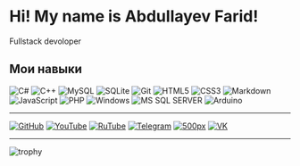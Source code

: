 # Hi! My name is Abdullayev Farid!

Fullstack devoloper
 

## Мои навыки 
![C#](https://img.shields.io/badge/c%23-%23239120.svg?style=for-the-badge&logo=c-sharp&logoColor=white) ![C++](https://img.shields.io/badge/c++-%2300599C.svg?style=for-the-badge&logo=c%2B%2B&logoColor=white) ![MySQL](https://img.shields.io/badge/mysql-%2300f.svg?style=for-the-badge&logo=mysql&logoColor=white) ![SQLite](https://img.shields.io/badge/sqlite-%2307405e.svg?style=for-the-badge&logo=sqlite&logoColor=white) ![Git](https://img.shields.io/badge/git-%23F05033.svg?style=for-the-badge&logo=git&logoColor=white) ![HTML5](https://img.shields.io/badge/html5-%23E34F26.svg?style=for-the-badge&logo=html5&logoColor=white) ![CSS3](https://img.shields.io/badge/css3-%231572B6.svg?style=for-the-badge&logo=css3&logoColor=white) ![Markdown](https://img.shields.io/badge/markdown-%23000000.svg?style=for-the-badge&logo=markdown&logoColor=white) ![JavaScript](https://img.shields.io/badge/javascript-%23323330.svg?style=for-the-badge&logo=javascript&logoColor=%23F7DF1E) ![PHP](https://img.shields.io/badge/php-%23777BB4.svg?style=for-the-badge&logo=php&logoColor=white) ![Windows](https://img.shields.io/badge/Windows-0078D6?style=for-the-badge&logo=windows&logoColor=white) ![MS SQL SERVER](https://timeweb.com/ru/community/article/9b/9b25533b3ec49fa167d55f00a020f100.png) ![Arduino](https://img.shields.io/badge/-Arduino-00979D?style=for-the-badge&logo=Arduino&logoColor=white)

  
***

[![GitHub](https://img.shields.io/badge/github-%23121011.svg?style=for-the-badge&logo=github&logoColor=white)](https://github.com/anst-foto) [![YouTube](https://img.shields.io/badge/YouTube-%23FF0000?style=for-the-badge&logo=YouTube&logoColor=white)](https://www.youtube.com/channel/UC1NBQ7IKptpWo-YLLJkXZlQ) [![RuTube](https://img.shields.io/badge/RuTube-000000?style=for-the-badge&logo=rutube&logoColor=white)](https://rutube.ru/channel/24206369/) [![Telegram](https://img.shields.io/badge/Telegram-2CA5E0?style=for-the-badge&logo=telegram&logoColor=white)](https://t.me/anst_foto) [![500px](https://img.shields.io/badge/500px-000?style=for-the-badge&logo=500px&logoColor=white)](https://500px.com/p/andreystarinin) [![VK](https://img.shields.io/badge/VK-0077ff?style=for-the-badge&logo=vk&logoColor=white)](https://vk.com/anst.foto)  

***
 
 

![trophy](https://github-profile-trophy.vercel.app/?username=anst-foto)
